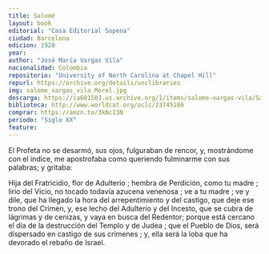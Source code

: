 ```yaml
---
title: Salomé
layout: book
editorial: "Casa Editorial Sopena"
ciudad: Barcelona
edicion: 1920
year: 
author: "José María Vargas Vila"
nacionalidad: Colombia
repositorio: "University of North Carolina at Chapel Hill"
repurl: https://archive.org/details/unclibraries
img: salome_vargas_vila_Morel.jpg
descarga: https://ia601503.us.archive.org/1/items/salome-vargas-vila/Salom%C3%A9%20-%20Vargas%20Vila.pdf
biblioteca: http://www.worldcat.org/oclc/23745186
comprar: https://amzn.to/3kNcI3N
periodo: "Siglo XX"
feature: 
---
```

 
El Profeta no se desarmó, sus ojos, fulguraban de rencor, y, mostrándome con el índice, me apostrofaba como queriendo fulminarme con sus palabras; y gritaba:
 
Hija del Fratricidio, flor de Adulterio ; hembra de Perdición, como tu madre ; lirio del Vicio, no tocado todavía azucena venenosa ; ve a tu madre ; ve y dile, que ha llegado la hora del arrepentimiento y del castigo, que deje ese trono del Crimen, y, ese lecho del Adulterio y del Incesto, que se cubra de lágrimas y de cenizas, y vaya en busca del Redentor; porque está cercano el día de la destrucción del Templo y de Judea ; que el Pueblo de Dios, será dispersado en castigo de sus crímenes ; y, ella será la loba que ha devorado el rebaño de Israel.
